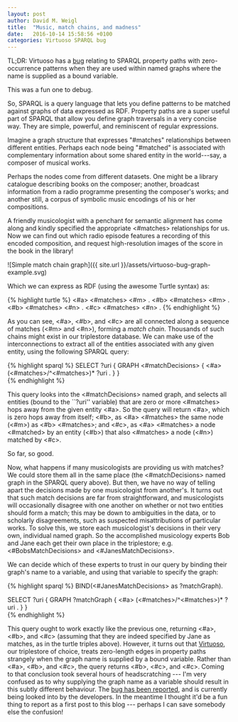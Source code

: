 ```yaml
---
layout: post
author: David M. Weigl
title:  "Music, match chains, and madness"
date:   2016-10-14 15:58:56 +0100
categories: Virtuoso SPARQL bug 
---
```


TL;DR: Virtuoso has a [bug](https://github.com/openlink/virtuoso-opensource/issues/590) relating to SPARQL property paths with zero-occurrence patterns when they are used within named graphs where the name is supplied as a bound variable.

This was a fun one to debug. 

So, SPARQL is a query language that lets you define patterns to be matched against graphs of data expressed as RDF. Property paths are a super useful part of SPARQL that allow you define graph traversals in a very concise way. They are simple, powerful, and reminiscent of regular expressions.

Imagine a graph structure that expresses "#matches" relationships between different entities. Perhaps each node being "#matched" is associated with complementary information about some shared entity in the world---say, a composer of musical works. 

Perhaps the nodes come from different datasets. One might be a library catalogue describing books on the composer; another, broadcast information from a radio programme presenting the composer's works; and another still, a corpus of symbolic music encodings of his or her compositions. 

A friendly musicologist with a penchant for semantic alignment has come along and kindly specified the appropriate <#matches> relationships for us. Now we can find out which radio episode features a recording of this encoded composition, and request high-resolution images of the score in the book in the library!

![Simple match chain graph]({{ site.url }}/assets/virtuoso-bug-graph-example.svg)

Which we can express as RDF (using the awesome Turtle syntax) as:

{% highlight turtle %}
<#a> <#matches> <#m> .
<#b> <#matches> <#m> . 
<#b> <#matches> <#n> . 
<#c> <#matches> <#n> . 
{% endhighlight %}

As you can see, <#a>, <#b>, and <#c> are all connected along a sequence of matches (<#m> and <#n>), forming a *match chain*. Thousands of such chains might exist in our triplestore database. We can make use of the interconnections to extract all of the entities associated with any given entity, using the following SPARQL query:

{% highlight sparql %}
SELECT ?uri { 
   GRAPH <#matchDecisions> { 
      <#a> (<#matches>/^<#matches>)* ?uri .
   }
}     
{% endhighlight %}

This query looks into the <#matchDecisions> named graph, and selects all entities (bound to the ``?uri'' variable) that are zero or more <#matches> hops away from the given entity <#a>. So the query will return <#a>, which is zero hops away from itself; <#b>, as <#a> <#matches> the same node (<#m>) as <#b> <#matches>; and <#c>, as <#a> <#matches> a node <#matched> by an entity (<#b>) that also <#matches> a node (<#n>) matched by <#c>. 

So far, so good. 

Now, what happens if many musicologists are providing us with matches? We could store them all in the same place (the <#matchDecisions> named graph in the SPARQL query above). But then, we have no way of telling apart the decisions made by one musicologist from another's. It turns out that such match decisions are far from straightforward, and musicologists will occasionally disagree with one another on whether or not two entities should form a match; this may be down to ambiguities in the data, or to scholarly disagreements, such as suspected misattributions of particular works. To solve this, we store each musicologist's decisions in their very own, individual named graph. So the accomplished musicology experts Bob and Jane each get their own place in the triplestore; e.g. <#BobsMatchDecisions> and <#JanesMatchDecisions>. 

We can decide which of these experts to trust in our query by binding their graph's name to a variable, and using that variable to specify the graph: 

{% highlight sparql %}
BIND(<#JanesMatchDecisions> as ?matchGraph).

SELECT ?uri { 
   GRAPH ?matchGraph { 
      <#a> (<#matches>/^<#matches>)* ?uri .
   }
}     
{% endhighlight %}

This query ought to work exactly like the previous one, returning <#a>, <#b>, and <#c> (assuming that they are indeed specified by Jane as matches, as in the turtle triples above). However, it turns out that [Virtuoso](http://github.com/openlink/virtuoso-opensource/), our triplestore of choice, treats zero-length edges in property paths strangely when the graph name is supplied by a bound variable. Rather than <#a>, <#b>, and <#c>, the query returns <#b>, <#c>, and <#c>. Coming to that conclusion took several hours of headscratching --- I'm very confused as to why supplying the graph name as a variable should result in this subtly different behaviour. The [bug has been reported](https://github.com/openlink/virtuoso-opensource/issues/590), and is currently being looked into by the developers. In the meantime I thought it'd be a fun thing to report as a first post to this blog --- perhaps I can save somebody else the confusion!
